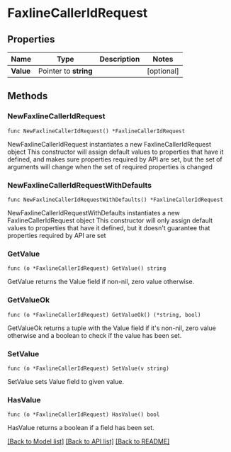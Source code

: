 # FaxlineCallerIdRequest

## Properties

Name | Type | Description | Notes
------------ | ------------- | ------------- | -------------
**Value** | Pointer to **string** |  | [optional] 

## Methods

### NewFaxlineCallerIdRequest

`func NewFaxlineCallerIdRequest() *FaxlineCallerIdRequest`

NewFaxlineCallerIdRequest instantiates a new FaxlineCallerIdRequest object
This constructor will assign default values to properties that have it defined,
and makes sure properties required by API are set, but the set of arguments
will change when the set of required properties is changed

### NewFaxlineCallerIdRequestWithDefaults

`func NewFaxlineCallerIdRequestWithDefaults() *FaxlineCallerIdRequest`

NewFaxlineCallerIdRequestWithDefaults instantiates a new FaxlineCallerIdRequest object
This constructor will only assign default values to properties that have it defined,
but it doesn't guarantee that properties required by API are set

### GetValue

`func (o *FaxlineCallerIdRequest) GetValue() string`

GetValue returns the Value field if non-nil, zero value otherwise.

### GetValueOk

`func (o *FaxlineCallerIdRequest) GetValueOk() (*string, bool)`

GetValueOk returns a tuple with the Value field if it's non-nil, zero value otherwise
and a boolean to check if the value has been set.

### SetValue

`func (o *FaxlineCallerIdRequest) SetValue(v string)`

SetValue sets Value field to given value.

### HasValue

`func (o *FaxlineCallerIdRequest) HasValue() bool`

HasValue returns a boolean if a field has been set.


[[Back to Model list]](../README.md#documentation-for-models) [[Back to API list]](../README.md#documentation-for-api-endpoints) [[Back to README]](../README.md)


